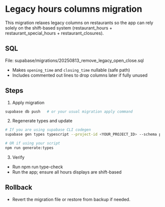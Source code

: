 # Legacy hours columns migration

This migration relaxes legacy columns on restaurants so the app can rely solely on the shift-based system (restaurant_hours + restaurant_special_hours + restaurant_closures).

## SQL

File: supabase/migrations/20250813_remove_legacy_open_close.sql

- Makes `opening_time` and `closing_time` nullable (safe path)
- Includes commented out lines to drop columns later if fully unused

## Steps

1. Apply migration

```bash
supabase db push   # or your usual migration apply command
```

2. Regenerate types and update

```bash
# If you are using supabase CLI codegen
supabase gen types typescript --project-id <YOUR_PROJECT_ID> --schema public > types/supabase.ts

# OR if using your script
npm run generate:types
```

3. Verify
- Run npm run type-check
- Run the app; ensure all hours displays are shift-based

## Rollback
- Revert the migration file or restore from backup if needed.

